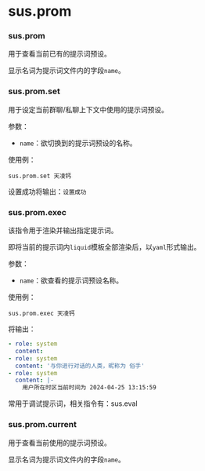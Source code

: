 # sus.prom

### sus.prom

用于查看当前已有的提示词预设。

显示名词为提示词文件内的字段`name`。

### sus.prom.set

用于设定当前群聊/私聊上下文中使用的提示词预设。

参数：

- `name`：欲切换到的提示词预设的名称。

使用例：

`sus.prom.set 天凌钙`

设置成功将输出：`设置成功`

### sus.prom.exec

该指令用于渲染并输出指定提示词。

即将当前的提示词内`liquid`模板全部渲染后，以`yaml`形式输出。

参数：

- `name`：欲查看的提示词预设名称。

使用例：

`sus.prom.exec 天凌钙`

将输出：

```yaml
- role: system
  content: 
- role: system
  content: '与你进行对话的人类，昵称为 俗手'
- role: system
  content: |-
    用户所在时区当前时间为 2024-04-25 13:15:59
```

常用于调试提示词，相关指令有：sus.eval

### sus.prom.current

用于查看当前使用的提示词预设。

显示名词为提示词文件内的字段`name`。